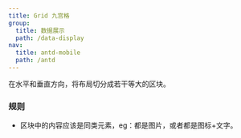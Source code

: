```yaml
---
title: Grid 九宫格
group:
  title: 数据展示
  path: /data-display
nav:
  title: antd-mobile
  path: /antd
---
```


在水平和垂直方向，将布局切分成若干等大的区块。

### 规则
- 区块中的内容应该是同类元素，eg：都是图片，或者都是图标+文字。

<code src="./demos/basic.tsx" />

<API/>
